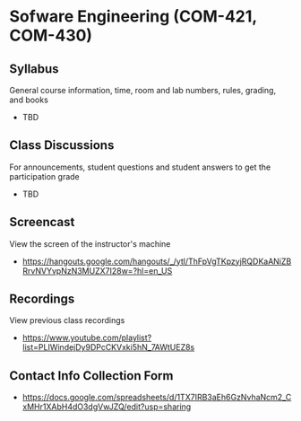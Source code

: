 # Sofware Engineering (COM-421, COM-430)

## Syllabus

General course information, time, room and lab numbers, rules, grading, and
books

* TBD

## Class Discussions

For announcements, student questions and student answers to get the
participation grade

* TBD

## Screencast

View the screen of the instructor's machine

* <https://hangouts.google.com/hangouts/_/ytl/ThFpVgTKpzyjRQDKaANiZBRrvNVYvpNzN3MUZX7I28w=?hl=en_US>

## Recordings

View previous class recordings

* <https://www.youtube.com/playlist?list=PLIWindejDy9DPcCKVxki5hN_7AWtUEZ8s>

## Contact Info Collection Form

* <https://docs.google.com/spreadsheets/d/1TX7IRB3aEh6GzNvhaNcm2_CxMHr1XAbH4dO3dgVwJZQ/edit?usp=sharing>
